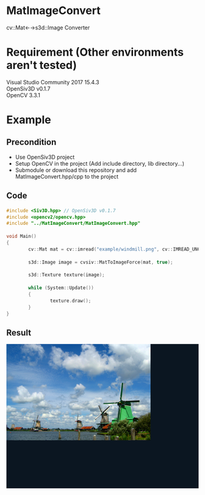 # MatImageConvert
cv::Mat←→s3d::Image Converter

# Requirement (Other environments aren't tested)
Visual Studio Community 2017 15.4.3  
OpenSiv3D v0.1.7  
OpenCV 3.3.1

# Example

## Precondition

- Use OpenSiv3D project
- Setup OpenCV in the project (Add include directory, lib directory...)
- Submodule or download this repository and add MatImageConvert.hpp/cpp to the project 

## Code
```cpp
#include <Siv3D.hpp> // OpenSiv3D v0.1.7
#include <opencv2/opencv.hpp>
#include "../MatImageConvert/MatImageConvert.hpp"

void Main()
{
        cv::Mat mat = cv::imread("example/windmill.png", cv::IMREAD_UNCHANGED);

        s3d::Image image = cvsiv::MatToImageForce(mat, true);

        s3d::Texture texture(image);

        while (System::Update())
        {
                texture.draw();
        }
}
```

## Result
![Image](https://github.com/saji-spoon/MatImageConvert/blob/master/Blog_005.png)


